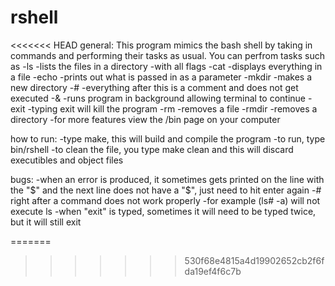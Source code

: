 rshell
======
<<<<<<< HEAD
general:
	This program mimics the bash shell by taking in commands and performing their tasks as usual. You can perfrom tasks such as 
	-ls -lists the files in a directory
			-with all flags
	-cat -displays everything in a file
	-echo -prints out what is passed in as a parameter
	-mkdir -makes a new directory
	-# -everything after this is a comment and does not get executed
	-& -runs program in background allowing terminal to continue
	-exit -typing exit will kill the program
	-rm -removes a file
	-rmdir -removes a directory
	-for more features view the /bin page on your computer

how to run:
	-type make, this will build and compile the program
	-to run, type bin/rshell
	-to clean the file, you type make clean and this will discard executibles and object files

bugs:
	-when an error is produced, it sometimes gets printed on the line with the "$" and the next line does not have a "$", just need to hit enter again
	-# right after a command does not work properly
		-for example (ls# -a) will not execute ls
	-when "exit" is typed, sometimes it will need to be typed twice, but it will still exit
	
=======
>>>>>>> 530f68e4815a4d19902652cb2f6fda19ef4f6c7b
